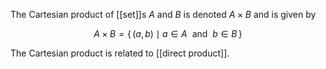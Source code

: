 The Cartesian product of [[set]]s $A$ and $B$ is denoted $A\times B$ and is given by

$$
A\times B=\{\,(a,b)\mid a\in A\ {\mbox{ and }}\ b\in B\,\}
$$

The Cartesian product is related to [[direct product]].